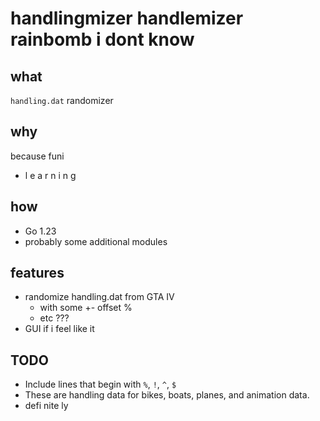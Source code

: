 # handlingmizer handlemizer rainbomb i dont know
## what
`handling.dat` randomizer
## why
because funi
* l e a r n i n g 
## how
* Go 1.23
* probably some additional modules
## features
* randomize handling.dat from GTA IV
    * with some +- offset %
    * etc ???
* GUI if i feel like it

## TODO
* Include lines that begin with `%`, `!`, `^`, `$`
* These are handling data for bikes, boats, planes, and animation data.
* defi nite ly

